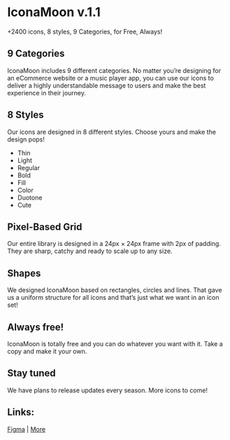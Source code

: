 # IconaMoon v.1.1

+2400 icons, 8 styles, 9 Categories, for Free, Always!

## 9 Categories

IconaMoon includes 9 different categories. No matter you’re designing for an eCommerce website or a music player app, you can use our icons to deliver a highly understandable message to users and make the best experience in their journey.

## 8 Styles
Our icons are designed in 8 different styles. Choose yours and make the design pops!
- Thin
- Light
- Regular
- Bold
- Fill
- Color
- Duotone
- Cute
 
## Pixel-Based Grid
Our entire library is designed in a 24px × 24px frame with 2px of padding. They are sharp, catchy and ready to scale up to any size.

## Shapes
We designed IconaMoon based on rectangles, circles and lines. That gave us a uniform structure for all icons and that’s just what we want in an icon set!

## Always free!
IconaMoon is totally free and you can do whatever you want with it. Take a copy and make it your own. 

## Stay tuned
We have plans to release updates every season. More icons to come!

## Links:
[Figma](https://www.figma.com/@dariush) |
[More](https://www.redl.ink/dariush)
